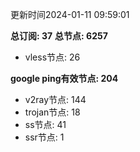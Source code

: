 更新时间2024-01-11 09:59:01

**总订阅: 37**
**总节点: 6257**
- vless节点: 26

**google ping有效节点: 204**
- v2ray节点: 144
- trojan节点: 18
- ss节点: 41
- ssr节点: 1
